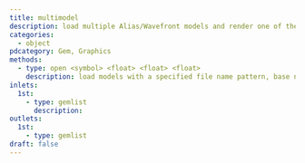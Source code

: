 ```yaml
---
title: multimodel
description: load multiple Alias/Wavefront models and render one of them
categories:
  - object
pdcategory: Gem, Graphics
methods:
  - type: open <symbol> <float> <float> <float>
    description: load models with a specified file name pattern, base number, top number, and skip rate.
inlets:
  1st:
    - type: gemlist
      description:
outlets:
  1st:
    - type: gemlist
draft: false
---
```

